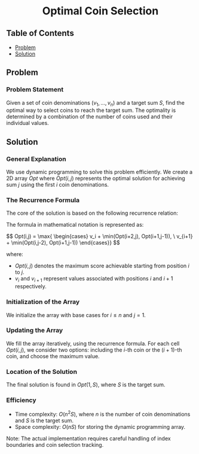 <h1 align="center">Optimal Coin Selection</h1>

## Table of Contents
- [Problem](#problem)
- [Solution](#solution)

## Problem

### Problem Statement

Given a set of coin denominations $(v_1,...,v_n)$ and a target sum $S$, find the optimal way to select coins to reach the target sum. The optimality is determined by a combination of the number of coins used and their individual values.

## Solution

### General Explanation
We use dynamic programming to solve this problem efficiently. We create a 2D array $Opt$ where $Opt(i,j)$ represents the optimal solution for achieving sum $j$ using the first $i$ coin denominations.

### The Recurrence Formula
The core of the solution is based on the following recurrence relation:


The formula in mathematical notation is represented as:

$$
Opt(i,j) = \max\{
\begin{cases}
v_i + \min(Opt(i+2,j),  Opt(i+1,j-1)), \\
v_{i+1} + \min(Opt(i,j-2),  Opt(i+1,j-1))
\end{cases}}
$$

where:
- $Opt(i,j)$ denotes the maximum score achievable starting from position $i$ to $j$.
- $v_i$ and $v_{i+1}$ represent values associated with positions $i$ and $i+1$ respectively.


### Initialization of the Array
We initialize the array with base cases for $i \leq n$ and $j = 1$.

### Updating the Array
We fill the array iteratively, using the recurrence formula. For each cell $Opt(i,j)$, we consider two options: including the $i$-th coin or the $(i+1)$-th coin, and choose the maximum value.

### Location of the Solution
The final solution is found in $Opt(1,S)$, where $S$ is the target sum.

### Efficiency
- Time complexity: $O(n^2S)$, where $n$ is the number of coin denominations and $S$ is the target sum.
- Space complexity: $O(nS)$ for storing the dynamic programming array.

Note: The actual implementation requires careful handling of index boundaries and coin selection tracking.
